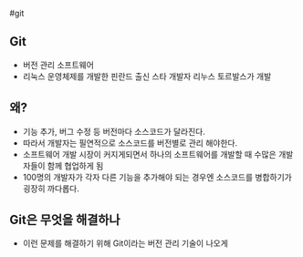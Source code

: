 #git


## Git
- 버전 관리 소프트웨어
- 리눅스 운영체제를 개발한 핀란드 출신 스타 개발자 리누스 토르발스가 개발

## 왜?
- 기능 추가, 버그 수정 등 버전마다 소스코드가 달라진다.
- 따라서 개발자는 필연적으로 소스코드를 버전별로 관리 해야한다.
- 소프트웨어 개발 시장이 커지게되면서 하나의 소프트웨어를 개발할 때 수많은 개발자들이 함께 협업하게 됨
- 100명의 개발자가 각자 다른 기능을 추가해야 되는 경우엔 소스코드를 병합하기가 굉장히 까다롭다.

## Git은 무엇을 해결하나
- 이런 문제를 해결하기 위해 Git이라는 버전 관리 기술이 나오게 
